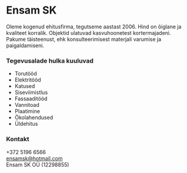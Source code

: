 # Ensam SK

Oleme kogenud ehitusfirma, tegutseme aastast 2006. Hind on õiglane ja kvaliteet korralik. Objektid ulatuvad kasvuhoonetest kortermajadeni. Pakume täisteenust, ehk konsulteerimisest materjali varumise ja paigaldamiseni.

### Tegevusalade hulka kuuluvad

- Torutööd
- Elektritööd
- Katused
- Siseviimistlus
- Fassaaditööd
- Vannitoad
- Plaatimine
- Ökolahendused
- Üldehitus

### Kontakt

+372 5196 6566  
ensamsk@hotmail.com  
Ensam SK OÜ (12298855)